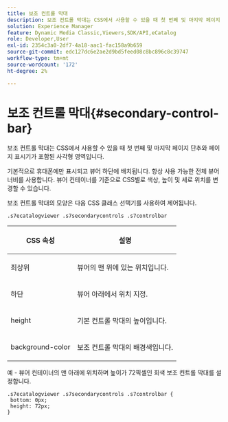 ```yaml
---
title: 보조 컨트롤 막대
description: 보조 컨트롤 막대는 CSS에서 사용할 수 있을 때 첫 번째 및 마지막 페이지 단추와 페이지 표시기가 포함된 사각형 영역입니다.
solution: Experience Manager
feature: Dynamic Media Classic,Viewers,SDK/API,eCatalog
role: Developer,User
exl-id: 2354c3a0-2df7-4a18-aac1-fac158a9b659
source-git-commit: edc127dc6e2ae2d9bd5feed08c8bc896c8c39747
workflow-type: tm+mt
source-wordcount: '172'
ht-degree: 2%

---
```


# 보조 컨트롤 막대{#secondary-control-bar}

보조 컨트롤 막대는 CSS에서 사용할 수 있을 때 첫 번째 및 마지막 페이지 단추와 페이지 표시기가 포함된 사각형 영역입니다.

기본적으로 휴대폰에만 표시되고 뷰어 하단에 배치됩니다. 항상 사용 가능한 전체 뷰어 너비를 사용합니다. 뷰어 컨테이너를 기준으로 CSS별로 색상, 높이 및 세로 위치를 변경할 수 있습니다.

보조 컨트롤 막대의 모양은 다음 CSS 클래스 선택기를 사용하여 제어됩니다.

`.s7ecatalogviewer .s7secondarycontrols .s7controlbar`

<table id="table_2C8D322F57114A72B43053CB4539C65C"> 
 <thead> 
  <tr> 
   <th colname="col1" class="entry"> <p> CSS 속성 </p> </th> 
   <th colname="col2" class="entry"> <p>설명 </p> </th> 
  </tr> 
 </thead>
 <tbody> 
  <tr> 
   <td colname="col1"> <p> <span class="codeph"> 최상위 </span> </p> </td> 
   <td colname="col2"> <p>뷰어의 맨 위에 있는 위치입니다. </p> </td> 
  </tr> 
  <tr> 
   <td colname="col1"> <p> <span class="codeph"> 하단 </span> </p> </td> 
   <td colname="col2"> <p>뷰어 아래에서 위치 지정. </p> </td> 
  </tr> 
  <tr> 
   <td colname="col1"> <p> <span class="codeph"> height </span> </p> </td> 
   <td colname="col2"> <p>기본 컨트롤 막대의 높이입니다. </p> </td> 
  </tr> 
  <tr> 
   <td colname="col1"> <p> <span class="codeph"> background-color </span> </p> </td> 
   <td colname="col2"> <p>보조 컨트롤 막대의 배경색입니다. </p> </td> 
  </tr> 
 </tbody> 
</table>

예 - 뷰어 컨테이너의 맨 아래에 위치하며 높이가 72픽셀인 회색 보조 컨트롤 막대를 설정합니다.

```
.s7ecatalogviewer .s7secondarycontrols .s7controlbar {  
 bottom: 0px; 
 height: 72px; 
}
```
